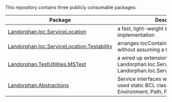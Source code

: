 This repository contains three publicly consumable packages:


| Package                                                                                            | Description                                                                 |
| -------------------------------------------------------------------------------------------------- | --------------------------------------------------------------------------- |
| [Landorphan.Ioc.ServiceLocation](/api/Landorphan.Ioc.ServiceLocation.html)                         | a fast, light-weight service locator pattern implementation                 |
| [Landorphan.Ioc.ServiceLocation.Testability](/api/Landorphan.Ioc.ServiceLocation.Testability.html) | arranges IocContainers for test scenarios without assuming a test framework |
| [Landorphan.TestUtilities.MSTest](/api/Landorphan.TestUtilities.html)                              | a wired up extension for MSTest using Landorphan.Ioc.ServiceLocation and Landorphan.Ioc.ServiceLocation.Testability |
| [Landorphan.Abstractions](/api/Landorphan.Abstractions.html)                                       | Service interfaces wrapping commonly used static BCL classes such as Environment, Path, File, and Directory |
